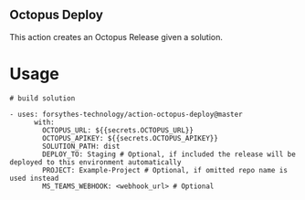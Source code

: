## Octopus Deploy

This action creates an Octopus Release given a solution.


# Usage
```
# build solution

- uses: forsythes-technology/action-octopus-deploy@master
      with: 
        OCTOPUS_URL: ${{secrets.OCTOPUS_URL}}
        OCTOPUS_APIKEY: ${{secrets.OCTOPUS_APIKEY}}
        SOLUTION_PATH: dist
		DEPLOY_TO: Staging # Optional, if included the release will be deployed to this environment automatically
        PROJECT: Example-Project # Optional, if omitted repo name is used instead
        MS_TEAMS_WEBHOOK: <webhook_url> # Optional
```